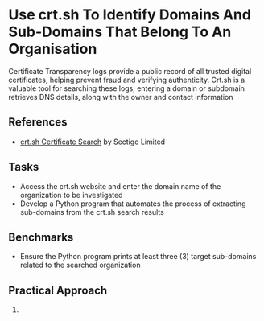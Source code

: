 # Use crt.sh To Identify Domains And Sub-Domains That Belong To An Organisation
Certificate Transparency logs provide a public record of all trusted digital certificates, helping prevent fraud and verifying authenticity. Crt.sh is a valuable tool for searching these logs; entering a domain or subdomain retrieves DNS details, along with the owner and contact information


## References
- [crt.sh Certificate Search](https://crt.sh/) by Sectigo Limited

## Tasks
- Access the crt.sh website and enter the domain name of the organization to be investigated
- Develop a Python program that automates the process of extracting sub-domains from the crt.sh search results

## Benchmarks
- Ensure the Python program prints at least three (3) target sub-domains related to the searched organization


## Practical Approach
1. 
